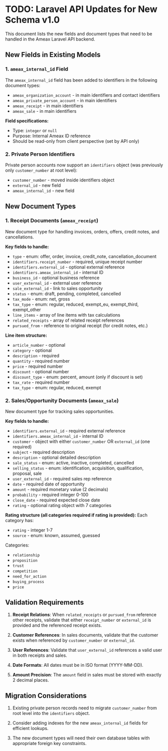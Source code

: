 # TODO: Laravel API Updates for New Schema v1.0

This document lists the new fields and document types that need to be handled in the Ameax Laravel API backend.

## New Fields in Existing Models

### 1. `ameax_internal_id` Field

The `ameax_internal_id` field has been added to identifiers in the following document types:

- `ameax_organization_account` - in main identifiers and contact identifiers
- `ameax_private_person_account` - in main identifiers  
- `ameax_receipt` - in main identifiers
- `ameax_sale` - in main identifiers

**Field specifications:**
- Type: `integer` or `null`
- Purpose: Internal Ameax ID reference
- Should be read-only from client perspective (set by API only)

### 2. Private Person Identifiers

Private person accounts now support an `identifiers` object (was previously only `customer_number` at root level):
- `customer_number` - moved inside identifiers object
- `external_id` - new field
- `ameax_internal_id` - new field

## New Document Types

### 1. Receipt Documents (`ameax_receipt`)

New document type for handling invoices, orders, offers, credit notes, and cancellations.

**Key fields to handle:**
- `type` - enum: offer, order, invoice, credit_note, cancellation_document
- `identifiers.receipt_number` - required, unique receipt number
- `identifiers.external_id` - optional external reference
- `identifiers.ameax_internal_id` - internal ID
- `business_id` - optional business reference
- `user_external_id` - external user reference
- `sale_external_id` - link to sales opportunity
- `status` - enum: draft, pending, completed, cancelled
- `tax_mode` - enum: net, gross
- `tax_type` - enum: regular, reduced, exempt_eu, exempt_third, exempt_other
- `line_items` - array of line items with tax calculations
- `related_receipts` - array of related receipt references
- `pursued_from` - reference to original receipt (for credit notes, etc.)

**Line item structure:**
- `article_number` - optional
- `category` - optional
- `description` - required
- `quantity` - required number
- `price` - required number
- `discount` - optional number
- `discount_type` - enum: percent, amount (only if discount is set)
- `tax_rate` - required number
- `tax_type` - enum: regular, reduced, exempt

### 2. Sales/Opportunity Documents (`ameax_sale`)

New document type for tracking sales opportunities.

**Key fields to handle:**
- `identifiers.external_id` - required external reference
- `identifiers.ameax_internal_id` - internal ID
- `customer` - object with either `customer_number` OR `external_id` (one required)
- `subject` - required description
- `description` - optional detailed description
- `sale_status` - enum: active, inactive, completed, cancelled
- `selling_status` - enum: identification, acquisition, qualification, proposal, sale
- `user_external_id` - required sales rep reference
- `date` - required date of opportunity
- `amount` - required monetary value (2 decimals)
- `probability` - required integer 0-100
- `close_date` - required expected close date
- `rating` - optional rating object with 7 categories

**Rating structure (all categories required if rating is provided):**
Each category has:
- `rating` - integer 1-7
- `source` - enum: known, assumed, guessed

Categories:
- `relationship`
- `proposition`
- `trust`
- `competition`
- `need_for_action`
- `buying_process`
- `price`

## Validation Requirements

1. **Receipt Relations**: When `related_receipts` or `pursued_from` reference other receipts, validate that either `receipt_number` or `external_id` is provided and the referenced receipt exists.

2. **Customer References**: In sales documents, validate that the customer exists when referenced by `customer_number` or `external_id`.

3. **User References**: Validate that `user_external_id` references a valid user in both receipts and sales.

4. **Date Formats**: All dates must be in ISO format (YYYY-MM-DD).

5. **Amount Precision**: The `amount` field in sales must be stored with exactly 2 decimal places.

## Migration Considerations

1. Existing private person records need to migrate `customer_number` from root level into the `identifiers` object.

2. Consider adding indexes for the new `ameax_internal_id` fields for efficient lookups.

3. The new document types will need their own database tables with appropriate foreign key constraints.